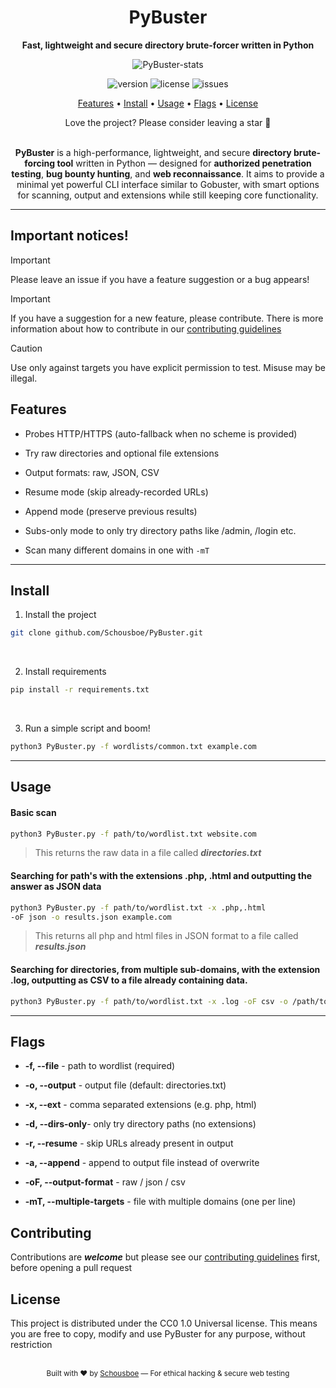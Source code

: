 <div align="center">
 <h1>PyBuster</h1>
  <p><b>Fast, lightweight and secure directory brute-forcer written in Python</b></p>

   ![PyBuster-stats](https://github-readme-stats.vercel.app/api/pin/?username=Schousboe&repo=PyBuster&theme=dark&icon_color=00FF88")

  <img src="https://img.shields.io/badge/version-1.1-blue.svg" alt="version">
  <img src="https://img.shields.io/github/license/Schousboe/PyBuster?color=blue" alt="license">
  <img src="https://img.shields.io/github/issues/Schousboe/PyBuster?color=green" alt="issues">

  <br/>

  <p align="center">
    <a href="features">Features</a> 
    •
    <a href="#install">Install</a> 
    •
    <a href="#usage">Usage</a> 
    •
    <a href="fFlags">Flags</a> 
    •
    <a href="github.com/Schousboe/PyBuster/LICENSE">License</a>

   Love the project? Please consider leaving a star 🌟
  </p>
</div>

<br/>

<div align="center">
<strong>PyBuster</strong> is a high-performance, lightweight, and secure <strong>directory brute-forcing tool</strong> written in Python — designed for <strong>authorized penetration testing</strong>, <strong>bug bounty hunting</strong>, and <strong>web reconnaissance</strong>.  
It aims to provide a minimal yet powerful CLI interface similar to Gobuster, with smart options for scanning, output and extensions while still keeping core functionality.
</div>

---

## Important notices!

> [!IMPORTANT]
> Please leave an issue if you have a feature suggestion or a bug appears!

> [!IMPORTANT]
> If you have a suggestion for a new feature, please contribute. There is more information about how to contribute in our [contributing guidelines](CONTRIBUTING.md)

> [!CAUTION]  
> Use only against targets you have explicit permission to test. Misuse may be illegal.

## Features

- Probes HTTP/HTTPS (auto-fallback when no scheme is provided)

- Try raw directories and optional file extensions

- Output formats: raw, JSON, CSV

- Resume mode (skip already-recorded URLs)

- Append mode (preserve previous results)

- Subs-only mode to only try directory paths like /admin, /login etc.

- Scan many different domains in one with `-mT`

---

## Install


1. Install the project
```bash
git clone github.com/Schousboe/PyBuster.git
```
<br/>

2. Install requirements
```bash
pip install -r requirements.txt
```
<br/>

3. Run a simple script and boom!
```bash
python3 PyBuster.py -f wordlists/common.txt example.com
```

---

## Usage

#### Basic scan

```bash
python3 PyBuster.py -f path/to/wordlist.txt website.com
```
> This returns the raw data in a file called ***directories.txt***
 
#### Searching for path's with the extensions .php, .html and outputting the answer as JSON data

```bash
python3 PyBuster.py -f path/to/wordlist.txt -x .php,.html 
-oF json -o results.json example.com
```
> This returns all php and html files in JSON format to a file called ***results.json***

#### Searching for directories, from multiple sub-domains, with the extension .log, outputting as CSV to a file already containing data.

```bash
python3 PyBuster.py -f path/to/wordlist.txt -x .log -oF csv -o /path/to/output.csv --resume -d -mT path/to/targets.txt
```

---

## Flags

- **-f, --file** - path to wordlist (required)

- **-o, --output** - output file (default: directories.txt)

- **-x, --ext** - comma separated extensions (e.g. php, html)

- **-d, --dirs-only**- only try directory paths (no extensions)

- **-r, --resume** - skip URLs already present in output

- **-a, --append** - append to output file instead of overwrite

- **-oF, --output-format** - raw / json / csv

- **-mT, --multiple-targets** - file with multiple domains (one per line)


## Contributing

Contributions are ***welcome*** but please see our [contributing guidelines](CONTRIBUTING.md) first, before opening a pull request

## License

This project is distributed under the CC0 1.0 Universal license.
This means you are free to copy, modify and use PyBuster for any purpose, without restriction

<br/>
<div align="center"> <sub>Built with ❤️ by <a target="_blank" href="https://github.com/Schousboe">Schousboe</a> — For ethical hacking & secure web testing</sub> </div>
